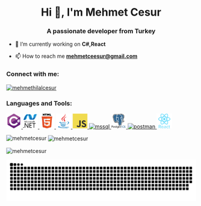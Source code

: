 <h1 align="center">Hi 👋, I'm Mehmet Cesur</h1>
<h3 align="center">A passionate developer from Turkey</h3>

- 🔭 I’m currently working on **C#,React**

- 📫 How to reach me **mehmetceesur@gmail.com**

<h3 align="left">Connect with me:</h3>
<p align="left">
<a href="https://linkedin.com/in/mehmethilalcesur" target="blank"><img align="center" src="https://raw.githubusercontent.com/rahuldkjain/github-profile-readme-generator/master/src/images/icons/Social/linked-in-alt.svg" alt="mehmethilalcesur" height="30" width="40" /></a>
</p>

<h3 align="left">Languages and Tools:</h3>
<p align="left"> <a href="https://www.w3schools.com/cs/" target="_blank" rel="noreferrer"> <img src="https://raw.githubusercontent.com/devicons/devicon/master/icons/csharp/csharp-original.svg" alt="csharp" width="40" height="40"/> </a> <a href="https://dotnet.microsoft.com/" target="_blank" rel="noreferrer"> <img src="https://raw.githubusercontent.com/devicons/devicon/master/icons/dot-net/dot-net-original-wordmark.svg" alt="dotnet" width="40" height="40"/> </a> <a href="https://www.w3.org/html/" target="_blank" rel="noreferrer"> <img src="https://raw.githubusercontent.com/devicons/devicon/master/icons/html5/html5-original-wordmark.svg" alt="html5" width="40" height="40"/> </a> <a href="https://www.java.com" target="_blank" rel="noreferrer"> <img src="https://raw.githubusercontent.com/devicons/devicon/master/icons/java/java-original.svg" alt="java" width="40" height="40"/> </a> <a href="https://developer.mozilla.org/en-US/docs/Web/JavaScript" target="_blank" rel="noreferrer"> <img src="https://raw.githubusercontent.com/devicons/devicon/master/icons/javascript/javascript-original.svg" alt="javascript" width="40" height="40"/> </a> <a href="https://www.microsoft.com/en-us/sql-server" target="_blank" rel="noreferrer"> <img src="https://www.svgrepo.com/show/303229/microsoft-sql-server-logo.svg" alt="mssql" width="40" height="40"/> </a> <a href="https://www.postgresql.org" target="_blank" rel="noreferrer"> <img src="https://raw.githubusercontent.com/devicons/devicon/master/icons/postgresql/postgresql-original-wordmark.svg" alt="postgresql" width="40" height="40"/> </a> <a href="https://postman.com" target="_blank" rel="noreferrer"> <img src="https://www.vectorlogo.zone/logos/getpostman/getpostman-icon.svg" alt="postman" width="40" height="40"/> </a> <a href="https://reactjs.org/" target="_blank" rel="noreferrer"> <img src="https://raw.githubusercontent.com/devicons/devicon/master/icons/react/react-original-wordmark.svg" alt="react" width="40" height="40"/> </a> </p>

<p><img align="left" src="https://github-readme-stats.vercel.app/api/top-langs?username=mehmetcesur&show_icons=true&locale=en&layout=compact" alt="mehmetcesur" /></p>

<p>&nbsp;<img align="center" src="https://github-readme-stats.vercel.app/api?username=mehmetcesur&show_icons=true&locale=en" alt="mehmetcesur" /></p>

<p><img align="center" src="https://github-readme-streak-stats.herokuapp.com/?user=mehmetcesur&" alt="mehmetcesur" /></p>


<picture>
  <source media="(prefers-color-scheme: dark)" srcset="https://raw.githubusercontent.com/Mehmetcesur/Mehmetcesur/output/github-contribution-grid-snake-dark.svg">
  <source media="(prefers-color-scheme: light)" srcset="https://raw.githubusercontent.com/Mehmetcesur/Mehmetcesur/output/github-contribution-grid-snake.svg">
  <img alt="github contribution grid snake animation" src="https://raw.githubusercontent.com/Mehmetcesur/Mehmetcesur/output/github-contribution-grid-snake.svg">
</picture>

